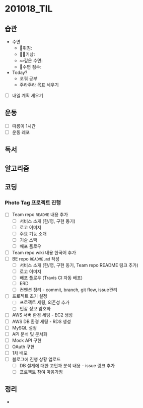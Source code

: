 # 201018_TIL

## 습관
- 수면
  - 🛌취침: 
  - 🙆‍♀️기상: 
  - 💤깊은 수면: 
  - 💯수면 점수: 
- Today?
  - 코쿼 공부
  - 주라주라 목표 세우기
- [ ] 내일 계획 세우기

## 운동
- [ ] 따릉이 1시간
- [ ] 운동 레포

## 독서

## 알고리즘

## 코딩
### **Photo Tag 프로젝트 진행**
- [ ] Team repo `README` 내용 추가
  - [ ] 서비스 소개 (한/영, 구현 동기)
  - [ ] 로고 이미지
  - [ ] 주요 기능 소개
  - [ ] 기술 스택
  - [ ] 배포 플로우
- [ ] Team repo wiki 내용 한국어 추가
- [ ] BE repo `README.md` 작성
  - [ ] 서비스 소개 (한/영, 구현 동기, Team repo README 링크 추가)
  - [ ] 로고 이미지
  - [ ] 배포 플로우 (Travis CI 자동 배포)
  - [ ] ERD
  - [ ] 컨벤션 정리 - commit, branch, git flow, issue관리
- [ ] 프로젝트 초기 설정
  - [ ] 프로젝트 세팅, 의존성 추가
  - [ ] 민감 정보 암호화
- [ ] AWS 서버 환경 세팅 - EC2 생성
- [ ] AWS DB 환경 세팅 - RDS 생성
- [ ] MySQL 설정
- [ ] API 분석 및 문서화
- [ ] Mock API 구현
- [ ] OAuth 구현
- [ ] 1차 배포
- [ ] 블로그에 진행 상황 업로드
  - [ ] DB 설계에 대한 고민과 분석 내용 - issue 링크 추가
  - [ ] 프로젝트 참여 마음가짐

## 정리
* 